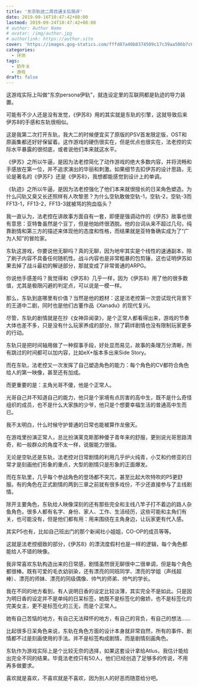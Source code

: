 ```yaml
---
title: '东京轨迹二周目通关后简评'
date: 2019-09-16T10:47:42+08:00
lastmod: 2019-09-24T10:47:42+08:00
# author: Author Name
# avatar: /img/author.jpg
# authorlink: https://author.site
cover: 'https://images.gog-statics.com/fffd87a40b8374509c17c39aa506b7c05445916ffcb36b021989448c83f6c51b.jpg'
categories:
  - 评测
tags:
  - 奶牛关
  - 游戏
draft: false
---
```


这游戏实际上叫做“东京persona伊轨”，就连设定里的互联网都是轨迹的导力装置。

<!--more-->

可能有不少人还是没有发觉，《伊苏8》用的其实就是东轨的引擎，这就导致后来伊苏8的手感和东轨很相似。

这是我第二次打开东轨，我大二的时候便宜买了原版的PSV首发限定版，OST和原画集都还好好保留着。这作游戏的硬伤很实在，但是优点也很实在，法老控的实际水平暴露的很彻底，或者说他们本来就这水平。

《伊苏》之所以牛逼，是因为法老控简化了动作游戏的绝大多数内容，并将流畅和手感放在第一位，并不追求演出的华丽和刺激。如果细节去扣伊苏的设计思路，无论是著名的《伊苏F》还是《伊苏8》，我想都能感觉到设计上的单调。

《轨迹》之所以牛逼，是因为法老控强化了他们本来就很擅长的日呆角色塑造。为什么闪轨又臭又长还照样有人吹黎恩？为什么空轨敢做空轨-1，空轨-2，空轨-3而FF13-1，FF13-2，FF13-3就被骂的狗血临头？

我一直认为，法老控在讲故事方面自有一套，即便是强调动作的《伊苏》故事也很有意思：亚特鲁虽然是个豆丁，但是他始终很洒脱。他的台词从来不超过几句，纯靠剧情和第三方的描述来体现他的态度和性格，而结果就是亚特鲁确实成为了“广为人知”的冒险家。

东轨这游戏，你要说他无聊吗？真的无聊，因为地牢其实是个线性的速通副本，除了刷子内容不具备任何随机性。战斗内容也是非常粗暴的包剪锤，这也证明伊苏如果去掉了战斗最初的解谜部分，那就变成了非常普通的ARPG。

你说他手感差吗？我觉得和《伊苏8》几乎一样，因为《伊苏8》用了他的很多数值，尤其是极限闪避的判定点，可以说是一模一样。

那么，东轨到底哪里有价值？当然是他的题材：这是法老控第一次尝试现代背景下的王道中二剧，同时也是他们古董作品《Xanadu》的现代复兴。

尽管，东轨的剧情就是在抄《女神异闻录》，是个正常人都看得出来，游戏的节奏大体也差不多，只是没有什么玩家养成的部分，除了羁绊剧情也没有限制玩家更多的行动。

东轨只是把时间轴用做了一种叙事手段，好处显而易见，故事的条理万分清晰，所有跳过的时间都可以加内容，比如eX+版本多出来Side Story。

而在东轨，法老控又一次发挥了自己塑造角色的能力：每个角色的CV都符合角色给人的第一映像，甚至还有加成。

而更重要的是：主角光哥不傻，他是个正常人。

光哥自己并不知道自己的能力，他只是个家境有点厉害的高中生，既不是什么奇怪组织的成员，也不是什么大家族的少爷，他只是个想要幸福生活的普通高中生而已。

我不太明白，什么时候守护普通的日常也能被算作龙傲天。

在游戏里扮演正常人，总比扮演莱克斯那种傻子青年来的舒服，更别说光哥思路清奇，和一般群众的角度不太一样，说服能力很强。

无论是空轨还是东轨，法老控对日常剧情的利用几乎炉火纯青，小艾和约修亚的日常才是刻画他们形象的重点，大型的剧情只是形象的正面爆发。

而在东轨里，几乎每个参战角色的登场都不突兀，甚至比起大吹特吹的P5更舒服。有的角色在正式剧情的两到三章之前就有很多戏份，不少还直接参与了主线剧情。

除开主要角色，东轨给人映像深刻的还有那些完全和主线八竿子打不着边的路人杂鱼角色，很多人都有名字、身份、家人、工作、生活经历，这些可能和主角们有关，也可能没有，但是他们都有用：用来围绕在主角身边，让玩家更有代入感。

其实P5也有，比如自己班出门的那个新闻社小姐姐，CO-OP的成员等等。

这就是法老控细致的部分，《伊苏8》的漂流度假村也是一样的逻辑，每个角色都能给人不错的映像。

我非常喜欢东轨构造出来的日常感，剧情虽然很无聊很中二很单调，但是每个角色都很棒。既有可爱的毛衣幼驯染，还有漂亮的同班同学、漂亮的学姐（声线超棒）、漂亮的师妹、漂亮的同级偶像、帅气的师弟、帅气的学长。

我在不同的地方看到，有人说明日香的设定比较淡薄，其实完全不是如此。只是因为明日香的设定并不是单纯的日呆标签，她既不是标签化的傲娇，也不是标签化的完美女主，更不是标签化的三无，而是个正常人。

她有自己苦恼的地方，有自己无法释怀的地方，有自己的背负，有自己的想法……

比起很多日呆角色来说，东轨在角色方面的设计本身就非常自然，所有的事件、剧情都不过是刻画使用的手法。并不是标签构成剧情，而是剧情刻画角色。

东轨作为游戏实际上是个比较无奈的选择，如果这套设计拿给Atlus，我估计能给出完全不同的结果。毕竟法老控只有50人，他们已经创造了足够多的传说，不用再多做要求。

喜欢就是喜欢，不喜欢就是不喜欢，因为别人的好恶而随意给分吧。
